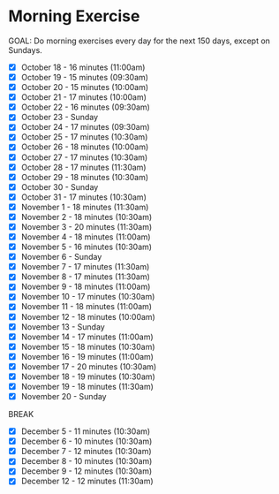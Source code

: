 # Morning Exercise

GOAL: Do morning exercises every day for the next 150 days, except on Sundays.

- [x] October 18 - 16 minutes (11:00am)
- [x] October 19 - 15 minutes (09:30am)
- [x] October 20 - 15 minutes (10:00am)
- [x] October 21 - 17 minutes (10:00am)
- [x] October 22 - 16 minutes (09:30am)
- [x] October 23 - Sunday
- [x] October 24 - 17 minutes (09:30am)
- [x] October 25 - 17 minutes (10:30am)
- [x] October 26 - 18 minutes (10:00am)
- [x] October 27 - 17 minutes (10:30am)
- [x] October 28 - 17 minutes (11:30am)
- [x] October 29 - 18 minutes (10:30am)
- [x] October 30 - Sunday
- [x] October 31 - 17 minutes (10:30am)
- [x] November 1 - 18 minutes (11:30am)
- [x] November 2 - 18 minutes (10:30am)
- [x] November 3 - 20 minutes (11:30am)
- [x] November 4 - 18 minutes (11:00am)
- [x] November 5 - 16 minutes (10:30am)
- [x] November 6 - Sunday
- [x] November 7 - 17 minutes (11:30am)
- [x] November 8 - 17 minutes (11:30am)
- [x] November 9 - 18 minutes (11:00am)
- [x] November 10 - 17 minutes (10:30am)
- [x] November 11 - 18 minutes (11:00am)
- [x] November 12 - 18 minutes (10:00am)
- [x] November 13 - Sunday
- [x] November 14 - 17 minutes (11:00am)
- [x] November 15 - 18 minutes (10:30am)
- [x] November 16 - 19 minutes (11:00am)
- [x] November 17 - 20 minutes (10:30am)
- [x] November 18 - 19 minutes (10:30am)
- [x] November 19 - 18 minutes (11:30am)
- [x] November 20 - Sunday

BREAK

- [x] December 5 - 11 minutes (10:30am)
- [x] December 6 - 10 minutes (10:30am)
- [x] December 7 - 12 minutes (10:30am)
- [x] December 8 - 10 minutes (10:30am)
- [x] December 9 - 12 minutes (10:30am)
- [x] December 12 - 12 minutes (11:30am)
